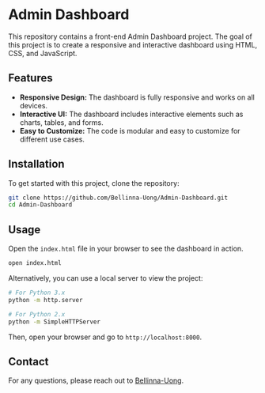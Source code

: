
# Admin Dashboard

This repository contains a front-end Admin Dashboard project. The goal of this project is to create a responsive and interactive dashboard using HTML, CSS, and JavaScript.

## Features

- **Responsive Design:** The dashboard is fully responsive and works on all devices.
- **Interactive UI:** The dashboard includes interactive elements such as charts, tables, and forms.
- **Easy to Customize:** The code is modular and easy to customize for different use cases.

## Installation

To get started with this project, clone the repository:

```bash
git clone https://github.com/Bellinna-Uong/Admin-Dashboard.git
cd Admin-Dashboard
```

## Usage

Open the `index.html` file in your browser to see the dashboard in action.

```bash
open index.html
```

Alternatively, you can use a local server to view the project:

```bash
# For Python 3.x
python -m http.server

# For Python 2.x
python -m SimpleHTTPServer
```

Then, open your browser and go to `http://localhost:8000`.

## Contact

For any questions, please reach out to [Bellinna-Uong](https://github.com/Bellinna-Uong).
